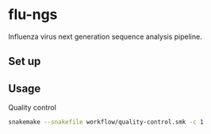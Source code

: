 # flu-ngs

Influenza virus next generation sequence analysis pipeline.


## Set up

## Usage

Quality control

```bash
snakemake --snakefile workflow/quality-control.smk -c 1
```